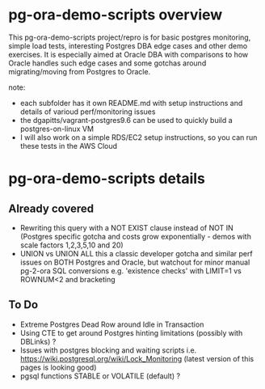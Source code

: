 # pg-ora-demo-scripts overview

This pg-ora-demo-scripts project/repro is for basic postgres monitoring, simple load tests, interesting Postgres DBA edge cases and other demo exercises. It is especially aimed at Oracle DBA with comparisons to how Oracle handles such edge cases and some gotchas around migrating/moving from Postgres to Oracle.

note:
* each subfolder has it own README.md with setup instructions and details of varioud perf/monitoring issues
* the dgapitts/vagrant-postgres9.6 can be used to quickly build a postgres-on-linux VM 
* I will also work on a simple RDS/EC2 setup instructions, so you can run these tests in the AWS Cloud 

# pg-ora-demo-scripts details

## Already covered
* Rewriting this query with a NOT EXIST clause instead of NOT IN (Postgres specific gotcha and costs grow exponentially - demos with scale factors 1,2,3,5,10 and 20)
* UNION vs UNION ALL this a classic developer gotcha and similar perf issues on BOTH Postgres and Oracle, but watchout for minor manual pg-2-ora SQL conversions e.g. 'existence checks' with LIMIT=1 vs ROWNUM<2 and bracketing

## To Do
* Extreme Postgres Dead Row around Idle in Transaction
* Using CTE to get around Postgres hinting limitations (possibly with DBLinks) ?
* Issues with postgres blocking and waiting scripts i.e. https://wiki.postgresql.org/wiki/Lock_Monitoring (latest version of this pages is looking good)
* pgsql functions STABLE or VOLATILE (default) ?
